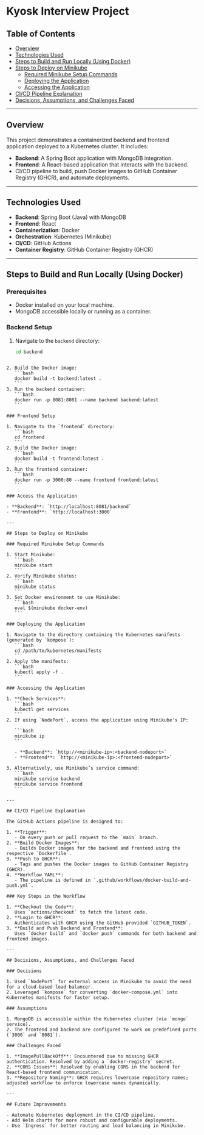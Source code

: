 # Kyosk Interview Project

## Table of Contents

- [Overview](#overview)
- [Technologies Used](#technologies-used)
- [Steps to Build and Run Locally (Using Docker)](#steps-to-build-and-run-locally-using-docker)
- [Steps to Deploy on Minikube](#steps-to-deploy-on-minikube)
  - [Required Minikube Setup Commands](#required-minikube-setup-commands)
  - [Deploying the Application](#deploying-the-application)
  - [Accessing the Application](#accessing-the-application)
- [CI/CD Pipeline Explanation](#cicd-pipeline-explanation)
- [Decisions, Assumptions, and Challenges Faced](#decisions-assumptions-and-challenges-faced)

---

## Overview

This project demonstrates a containerized backend and frontend application deployed to a Kubernetes cluster. It includes:

- **Backend**: A Spring Boot application with MongoDB integration.
- **Frontend**: A React-based application that interacts with the backend.
- CI/CD pipeline to build, push Docker images to GitHub Container Registry (GHCR), and automate deployments.

---

## Technologies Used

- **Backend**: Spring Boot (Java) with MongoDB
- **Frontend**: React
- **Containerization**: Docker
- **Orchestration**: Kubernetes (Minikube)
- **CI/CD**: GitHub Actions
- **Container Registry**: GitHub Container Registry (GHCR)

---

## Steps to Build and Run Locally (Using Docker)

### Prerequisites

- Docker installed on your local machine.
- MongoDB accessible locally or running as a container.

### Backend Setup

1. Navigate to the `backend` directory:
   ```bash
   cd backend
   ```
````

2. Build the Docker image:
   ```bash
   docker build -t backend:latest .
   ```
3. Run the backend container:
   ```bash
   docker run -p 8081:8081 --name backend backend:latest
   ```

### Frontend Setup

1. Navigate to the `frontend` directory:
   ```bash
   cd frontend
   ```
2. Build the Docker image:
   ```bash
   docker build -t frontend:latest .
   ```
3. Run the frontend container:
   ```bash
   docker run -p 3000:80 --name frontend frontend:latest
   ```

### Access the Application

- **Backend**: `http://localhost:8081/backend`
- **Frontend**: `http://localhost:3000`

---

## Steps to Deploy on Minikube

### Required Minikube Setup Commands

1. Start Minikube:
   ```bash
   minikube start
   ```
2. Verify Minikube status:
   ```bash
   minikube status
   ```
3. Set Docker environment to use Minikube:
   ```bash
   eval $(minikube docker-env)
   ```

### Deploying the Application

1. Navigate to the directory containing the Kubernetes manifests (generated by `kompose`):
   ```bash
   cd /path/to/kubernetes/manifests
   ```
2. Apply the manifests:
   ```bash
   kubectl apply -f .
   ```

### Accessing the Application

1. **Check Services**:
   ```bash
   kubectl get services
   ```
2. If using `NodePort`, access the application using Minikube's IP:

   ```bash
   minikube ip
   ```

   - **Backend**: `http://<minikube-ip>:<backend-nodeport>`
   - **Frontend**: `http://<minikube-ip>:<frontend-nodeport>`

3. Alternatively, use Minikube’s service command:
   ```bash
   minikube service backend
   minikube service frontend
   ```

---

## CI/CD Pipeline Explanation

The GitHub Actions pipeline is designed to:

1. **Trigger**:
   - On every push or pull request to the `main` branch.
2. **Build Docker Images**:
   - Builds Docker images for the backend and frontend using the respective `Dockerfile`.
3. **Push to GHCR**:
   - Tags and pushes the Docker images to GitHub Container Registry (GHCR).
4. **Workflow YAML**:
   - The pipeline is defined in `.github/workflows/docker-build-and-push.yml`.

### Key Steps in the Workflow

1. **Checkout the Code**:
   Uses `actions/checkout` to fetch the latest code.
2. **Login to GHCR**:
   Authenticates with GHCR using the GitHub-provided `GITHUB_TOKEN`.
3. **Build and Push Backend and Frontend**:
   Uses `docker build` and `docker push` commands for both backend and frontend images.

---

## Decisions, Assumptions, and Challenges Faced

### Decisions

1. Used `NodePort` for external access in Minikube to avoid the need for a cloud-based load balancer.
2. Leveraged `kompose` for converting `docker-compose.yml` into Kubernetes manifests for faster setup.

### Assumptions

1. MongoDB is accessible within the Kubernetes cluster (via `mongo` service).
2. The frontend and backend are configured to work on predefined ports (`3000` and `8081`).

### Challenges Faced

1. **ImagePullBackOff**: Encountered due to missing GHCR authentication. Resolved by adding a `docker-registry` secret.
2. **CORS Issues**: Resolved by enabling CORS in the backend for React-based frontend communication.
3. **Repository Naming**: GHCR requires lowercase repository names; adjusted workflow to enforce lowercase names dynamically.

---

## Future Improvements

- Automate Kubernetes deployment in the CI/CD pipeline.
- Add Helm charts for more robust and configurable deployments.
- Use `Ingress` for better routing and load balancing in Minikube.

